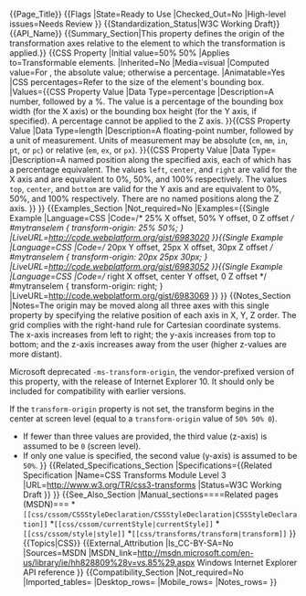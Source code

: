 {{Page_Title}}
{{Flags
|State=Ready to Use
|Checked_Out=No
|High-level issues=Needs Review
}}
{{Standardization_Status|W3C Working Draft}}
{{API_Name}}
{{Summary_Section|This property defines the origin of the transformation axes relative to the element to which the transformation is applied.}}
{{CSS Property
|Initial value=50% 50%
|Applies to=Transformable elements.
|Inherited=No
|Media=visual
|Computed value=For <length>, the absolute value; otherwise a percentage.
|Animatable=Yes
|CSS percentages=Refer to the size of the element's bounding box.
|Values={{CSS Property Value
|Data Type=percentage
|Description=A number, followed by a %.
The value is a percentage of the bounding box width (for the X axis) or the bounding box height (for the Y axis, if specified). A percentage cannot be applied to the Z axis.
}}{{CSS Property Value
|Data Type=length
|Description=A floating-point number, followed by a unit of measurement.
Units of measurement may be absolute (<code>cm</code>,
<code>mm</code>,
<code>in</code>,
<code>pt</code>,
or <code>pc</code>)
or relative
(<code>em</code>,
<code>ex</code>,
or <code>px</code>).
}}{{CSS Property Value
|Data Type=<named-position>
|Description=A named position along the specified axis, each of which has a percentage equivalent.
The values <code>left</code>, <code>center</code>, and <code>right</code> are valid for the X axis and are equivalent to 0%, 50%, and 100% respectively. The values <code>top</code>, <code>center</code>, and <code>bottom</code> are valid for the Y axis and are equivalent to 0%, 50%, and 100% respectively. There are no named positions along the Z axis.
}}
}}
{{Examples_Section
|Not_required=No
|Examples={{Single Example
|Language=CSS
|Code=/* 25% X offset, 50% Y offset, 0 Z offset */
#mytranselem {
    transform-origin: 25% 50%;
}
|LiveURL=http://code.webplatform.org/gist/6983020
}}{{Single Example
|Language=CSS
|Code=/* 20px Y offset, 25px X offset, 30px Z offset */
#mytranselem {
    transform-origin: 20px 25px 30px;
}
|LiveURL=http://code.webplatform.org/gist/6983052
}}{{Single Example
|Language=CSS
|Code=/* right X offset, center Y offset, 0 Z offset */
#mytranselem {
    transform-origin: right;
}
|LiveURL=http://code.webplatform.org/gist/6983069
}}
}}
{{Notes_Section
|Notes=The origin may be moved along all three axes with this single property by specifying the relative position of each axis in X, Y, Z order. The grid complies with the right-hand rule for Cartesian coordinate systems. The x-axis increases from left to right; the y-axis increases from top to bottom; and the z-axis increases away from the user (higher z-values are more distant).

Microsoft deprecated <code>-ms-transform-origin</code>, the vendor-prefixed version of this property, with the release of Internet Explorer 10. It should only be included for compatibility with earlier versions.

If the <code>transform-origin</code> property is not set, the transform begins in the center at screen level (equal to a <code>transform-origin</code> value of <code>50% 50% 0</code>).
* If fewer than three values are provided, the third value (z-axis) is assumed to be <code>0</code> (screen level).
* If only one value is specified, the second value (y-axis) is assumed to be <code>50%</code>.
}}
{{Related_Specifications_Section
|Specifications={{Related Specification
|Name=CSS Transforms Module Level 3
|URL=http://www.w3.org/TR/css3-transforms
|Status=W3C Working Draft
}}
}}
{{See_Also_Section
|Manual_sections====Related pages (MSDN)===
*<code>[[css/cssom/CSSStyleDeclaration/CSSStyleDeclaration|CSSStyleDeclaration]]</code>
*<code>[[css/cssom/currentStyle|currentStyle]]</code>
*<code>[[css/cssom/style|style]]</code>
*<code>[[css/transforms/transform|transform]]</code>
}}
{{Topics|CSS}}
{{External_Attribution
|Is_CC-BY-SA=No
|Sources=MSDN
|MSDN_link=http://msdn.microsoft.com/en-us/library/ie/hh828809%28v=vs.85%29.aspx Windows Internet Explorer API reference
}}
{{Compatibility_Section
|Not_required=No
|Imported_tables=
|Desktop_rows=
|Mobile_rows=
|Notes_rows=
}}